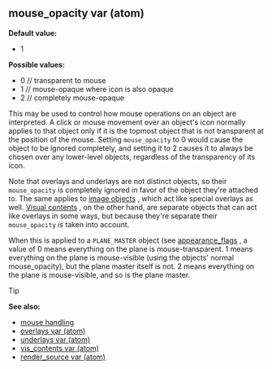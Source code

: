 ## mouse_opacity var (atom)

<!-- -->
**Default value:**
+   1
<!-- -->
**Possible values:**
+   0 // transparent to mouse
+   1 // mouse-opaque where icon is also opaque
+   2 // completely mouse-opaque


This may be used to control how mouse operations on an object
are interpreted. A click or mouse movement over an object\'s icon
normally applies to that object only if it is the topmost object that is
not transparent at the position of the mouse. Setting `mouse_opacity` to
0 would cause the object to be ignored completely, and setting it to 2
causes it to always be chosen over any lower-level objects, regardless
of the transparency of its icon. 

Note that overlays and
underlays are not distinct objects, so their `mouse_opacity` is
completely ignored in favor of the object they\'re attached to. The same
applies to [image objects](/ref/image.md) , which act like special overlays as
well. [Visual contents](/ref/atom/var/vis_contents.md) , on the other hand, are
separate objects that can act like overlays in some ways, but because
they\'re separate their `mouse_opacity` *is* taken into account.


When this is applied to a `PLANE_MASTER` object (see
[appearance_flags](/ref/atom/var/appearance_flags.md) , a value of 0 means
everything on the plane is mouse-transparent. 1 means everything on the
plane is mouse-visible (using the objects\' normal mouse_opacity), but
the plane master itself is not. 2 means everything on the plane is
mouse-visible, and so is the plane master.

> [!TIP] 
> **See also:**
> +   [mouse handling](/ref/DM/mouse.md) 
> +   [overlays var (atom)](/ref/atom/var/overlays.md) 
> +   [underlays var (atom)](/ref/atom/var/underlays.md) 
> +   [vis_contents var (atom)](/ref/atom/var/vis_contents.md) 
> +   [render_source var (atom)](/ref/atom/var/render_source.md) 